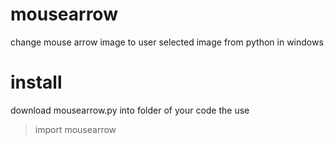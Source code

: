 # mousearrow
change mouse arrow image to user selected image from python in windows

# install
download mousearrow.py into folder of your code the use 
   >import mousearrow
   

